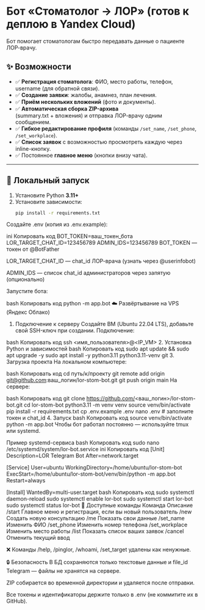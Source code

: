# Бот «Стоматолог → ЛОР» (готов к деплою в Yandex Cloud)

Бот помогает стоматологам быстро передавать данные о пациенте ЛОР-врачу.

## ✨ Возможности

- ✅ **Регистрация стоматолога**: ФИО, место работы, телефон, username (для обратной связи).
- ✅ **Создание заявки**: жалобы, анамнез, план лечения.
- ✅ **Приём нескольких вложений** (фото и документы).
- ✅ **Автоматическая сборка ZIP-архива**  
  (summary.txt + вложения) и отправка ЛОР-врачу одним сообщением.
- ✅ **Гибкое редактирование профиля** (команды `/set_name`, `/set_phone`, `/set_workplace`).
- ✅ **Список заявок** с возможностью просмотреть каждую через inline-кнопку.
- ✅ Постоянное **главное меню** (кнопки внизу чата).

---

## 🚀 Локальный запуск

1. Установите Python **3.11+**
2. Установите зависимости:
   ```bash
   pip install -r requirements.txt
Создайте .env (копия из .env.example):

ini
Копировать код
BOT_TOKEN=ваш_токен_бота
LOR_TARGET_CHAT_ID=123456789
ADMIN_IDS=123456789
BOT_TOKEN — токен от @BotFather

LOR_TARGET_CHAT_ID — chat_id ЛОР-врача (узнать через @userinfobot)

ADMIN_IDS — список chat_id администраторов через запятую (опционально)

Запустите бота:

bash
Копировать код
python -m app.bot
☁️ Развёртывание на VPS (Яндекс Облако)
1. Подключение к серверу
Создайте ВМ (Ubuntu 22.04 LTS), добавьте свой SSH-ключ при создании.
Подключение:

bash
Копировать код
ssh <имя_пользователя>@<IP_VM>
2. Установка Python и зависимостей
bash
Копировать код
sudo apt update && sudo apt upgrade -y
sudo apt install -y python3.11 python3.11-venv git
3. Загрузка проекта
На локальном компьютере:

bash
Копировать код
cd путь/к/проекту
git remote add origin git@github.com:ваш_логин/lor-stom-bot.git
git push origin main
На сервере:

bash
Копировать код
git clone https://github.com/<ваш_логин>/lor-stom-bot.git
cd lor-stom-bot
python3.11 -m venv venv
source venv/bin/activate
pip install -r requirements.txt
cp .env.example .env
nano .env  # заполните токен и chat_id
4. Запуск
bash
Копировать код
source venv/bin/activate
python -m app.bot
Чтобы бот работал постоянно — используйте tmux или systemd.

Пример systemd-сервиса
bash
Копировать код
sudo nano /etc/systemd/system/lor-bot.service
ini
Копировать код
[Unit]
Description=LOR Telegram Bot
After=network.target

[Service]
User=ubuntu
WorkingDirectory=/home/ubuntu/lor-stom-bot
ExecStart=/home/ubuntu/lor-stom-bot/venv/bin/python -m app.bot
Restart=always

[Install]
WantedBy=multi-user.target
bash
Копировать код
sudo systemctl daemon-reload
sudo systemctl enable lor-bot
sudo systemctl start lor-bot
sudo systemctl status lor-bot
🔧 Доступные команды
Команда	Описание
/start	Главное меню и регистрация, если вы новый пользователь
/new	Создать новую консультацию
/me	Показать свои данные
/set_name	Изменить ФИО
/set_phone	Изменить номер телефона
/set_workplace	Изменить место работы
/list	Показать список ваших заявок
/cancel	Отменить текущий ввод

❌ Команды /help, /pinglor, /whoami, /set_target удалены как ненужные.

🔒 Безопасность
В БД сохраняются только текстовые данные и file_id Telegram — файлы не хранятся на сервере.

ZIP собирается во временной директории и удаляется после отправки.

Все токены и идентификаторы держите только в .env (не коммитите их в GitHub).